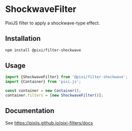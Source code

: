 # ShockwaveFilter

PixiJS filter to apply a shockwave-type effect.

## Installation

```bash
npm install @pixi/filter-shockwave
```

## Usage

```js
import {ShockwaveFilter} from '@pixi/filter-shockwave';
import {Container} from 'pixi.js';

const container = new Container();
container.filters = [new ShockwaveFilter()];
```

## Documentation

See https://pixijs.github.io/pixi-filters/docs
